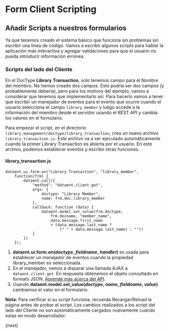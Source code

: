 <!-- add-breadcrumbs -->
# Form Client Scripting

## Añadir Scripts a nuestros formularios

Ya que tenemos creado el sistema básico que funciona sin problemas sin escribir una linea de código. Vamos a escribir algunos scripts
para hablar la aplicación más interactiva y agregar validaciones para que el usuario no pueda introducir información erronea.

### Scripts del lado del Cliente

En el DocType **Library Transaction**, solo tenemos campo para el Nombre del miembro. No hemos creado dos campos. Esto podría ser dos campos (y probablemente debería), pero para los motivos del ejemplo, vamos a considerar que tenemos que implementarlo así. Para hacerlo vamos a tener que escribir un manejador de eventos para el evento que ocurre cuando el usuario selecciona el campo `library_member` y luego accede a la información del miembro desde el servidor usando el REST API y cambia los valores en el formulario.

Para empezar el script, en el directorio `library_management/doctype/library_transaction`, crea un nuevo archivo `library_transaction.js`.
Este archivo va a ser ejecutado automáticamente cuando la primer  Library Transaction es abierta por el usuario. En este archivo, podemos establecer eventos y escribir otras funciones.

#### library_transaction.js

	dataent.ui.form.on("Library Transaction", "library_member",
		function(frm) {
			dataent.call({
				"method": "dataent.client.get",
				args: {
					doctype: "Library Member",
					name: frm.doc.library_member
				},
				callback: function (data) {
					dataent.model.set_value(frm.doctype,
						frm.docname, "member_name",
						data.message.first_name
						+ (data.message.last_name ?
							(" " + data.message.last_name) : ""))
				}
			})
		});

1. **dataent.ui.form.on(*doctype*, *fieldname*, *handler*)** es usada para establecer un manejador de eventos cuando la propiedad library_member es seleccionada.
1. En el manejador, vamos a disparar una llamada AJAX a `dataent.client.get`. En respuesta obtenemos el objeto consultado en formato JSON. [Aprende más acerca del API](/dataent/user/en/guides/integration/rest_api).
1. Usando **dataent.model.set_value(*doctype*, *name*, *fieldname*, *value*)** cambiamos el valor en el formulario.

**Nota:**  Para verificar si su script funciona, recuerda Recargar/Reload la página antes de probar el script. Los cambios realizados a los script del lado del Cliente no son automáticamente cargados nuevamente cuando estas en modo desarrollador.

{next}
